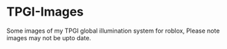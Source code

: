 # TPGI-Images
Some images of my TPGI global illumination system for roblox, Please note images may not be upto date.
